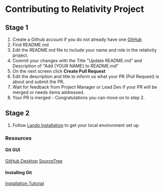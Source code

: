# Contributing to Relativity Project

## Stage 1
1. Create a Github account if you do not already have one [GitHub](https://github.com)
2. Find README.md
3. Edit the README.md file to include your name and role in the relativity project. 
4. Commit your changes with the Title "Update README.md" and Description of "Add {YOUR NAME} to README.md"
5. On the next screen click **Create Pull Request**
6. Edit the description and title to inform us what your PR (Pull Request) is about and submit the PR.
7. Wait for feedback from Project Manager or Lead Dev if your PR will be merged or needs items addressed. 
8. Your PR is merged - Congratulations you can move on to step 2.

## Stage 2
1. Follow [Lando Installation](https://www.youtube.com/watch?v=46lFbcVkNUQ) to get your local environment set up



### Resources

#### Git GUI
[GitHub Desktop](https://desktop.github.com/) 
[SourceTree](https://www.sourcetreeapp.com/)

#### Installing Git
[Installation Tutorial](https://www.atlassian.com/git/tutorials/install-git)
